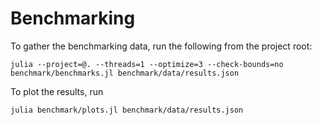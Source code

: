 # Benchmarking

To gather the benchmarking data, run the following from the project root:

```
julia --project=@. --threads=1 --optimize=3 --check-bounds=no benchmark/benchmarks.jl benchmark/data/results.json
```

To plot the results, run
```
julia benchmark/plots.jl benchmark/data/results.json
```
